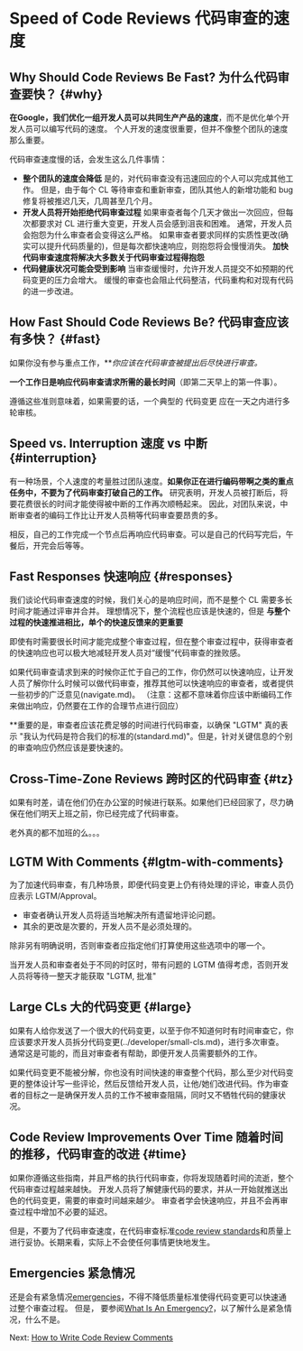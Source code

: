 # Speed of Code Reviews 代码审查的速度

## Why Should Code Reviews Be Fast? 为什么代码审查要快？ {#why}

**在Google，我们优化一组开发人员可以共同生产产品的速度**，而不是优化单个开发人员可以编写代码的速度。 个人开发的速度很重要，但并不像整个团队的速度那么重要。

代码审查速度慢的话，会发生这么几件事情：

* **整个团队的速度会降低** 是的，对代码审查没有迅速回应的个人可以完成其他工作。
  但是，由于每个 CL 等待审查和重新审查，团队其他人的新增功能和 bug 修复将被推迟几天，几周甚至几个月。
* **开发人员将开始拒绝代码审查过程** 如果审查者每个几天才做出一次回应，但每次都要求对 CL 进行重大变更，开发人员会感到沮丧和困难。
  通常，开发人员会抱怨为什么审查者会变得这么严格。
  如果审查者要求同样的实质性更改(确实可以提升代码质量的)，但是每次都快速响应，则抱怨将会慢慢消失。
  **加快代码审查速度将解决大多数关于代码审查过程得抱怨**
* **代码健康状况可能会受到影响** 当审查缓慢时，允许开发人员提交不如预期的代码变更的压力会增大。
  缓慢的审查也会阻止代码整洁，代码重构和对现有代码的进一步改进。

## How Fast Should Code Reviews Be? 代码审查应该有多快？ {#fast}

如果你没有参与重点工作，***你应该在代码审查被提出后尽快进行审查。*

**一个工作日是响应代码审查请求所需的最长时间**（即第二天早上的第一件事）。

遵循这些准则意味着，如果需要的话，一个典型的 代码变更 应在一天之内进行多轮审核。

## Speed vs. Interruption 速度 vs 中断 {#interruption}

有一种场景，个人速度的考量胜过团队速度。**如果你正在进行编码带啊之类的重点任务中，不要为了代码审查打破自己的工作。**
研究表明，开发人员被打断后，将要花费很长的时间才能使得被中断的工作再次顺畅起来。
因此，对团队来说，中断审查者的编码工作比让开发人员稍等代码审查要昂贵的多。

相反，自己的工作完成一个节点后再响应代码审查。可以是自己的代码写完后，午餐后，开完会后等等。

## Fast Responses 快速响应 {#responses}

我们谈论代码审查速度的时候，我们关心的是响应时间，而不是整个 CL 需要多长时间才能通过评审并合并。
理想情况下，整个流程也应该是快速的，但是 **与整个过程的快速推进相比，单个的快速反馈来的更重要**

即使有时需要很长时间才能完成整个审查过程，但在整个审查过程中，获得审查者的快速响应也可以极大地减轻开发人员对“缓慢”代码审查的挫败感。

如果代码审查请求到来的时候你正忙于自己的工作，你仍然可以快速响应，让开发人员了解你什么时候可以做代码审查，推荐其他可以快速响应的审查者，或者提供一些初步的广泛意见(navigate.md)。
（注意：这都不意味着你应该中断编码工作来做出响应，仍然要在工作的合理节点进行回应）

**重要的是，审查者应该花费足够的时间进行代码审查，以确保 "LGTM" 真的表示 "我认为代码是符合我们的标准的(standard.md)"。但是，针对关键信息的个别的审查响应仍然应该是要快速的。

## Cross-Time-Zone Reviews 跨时区的代码审查 {#tz}

如果有时差，请在他们仍在办公室的时候进行联系。如果他们已经回家了，尽力确保在他们明天上班之前，你已经完成了代码审查。

老外真的都不加班的么。。。

## LGTM With Comments {#lgtm-with-comments}

为了加速代码审查，有几种场景，即便代码变更上仍有待处理的评论，审查人员仍应表示 LGTM/Approval。

* 审查者确认开发人员将适当地解决所有遗留地评论问题。
* 其余的更改是次要的，开发人员不是必须处理的。

除非另有明确说明，否则审查者应指定他们打算使用这些选项中的哪一个。

当开发人员和审查者处于不同的时区时，带有问题的 LGTM 值得考虑，否则开发人员将等待一整天才能获取 "LGTM, 批准"

## Large CLs 大的代码变更 {#large}

如果有人给你发送了一个很大的代码变更，以至于你不知道何时有时间审查它，你应该要求开发人员拆分代码变更(../developer/small-cls.md)，进行多次审查。
通常这是可能的，而且对审查者有帮助，即便开发人员需要额外的工作。

如果代码变更不能被分解，你也没有时间快速的审查整个代码，那么至少对代码变更的整体设计写一些评论，然后反馈给开发人员，让他/她们改进代码。作为审查者的目标之一是确保开发人员的工作不被审查阻隔，同时又不牺牲代码的健康状况。

## Code Review Improvements Over Time 随着时间的推移，代码审查的改进 {#time}

如果你遵循这些指南，并且严格的执行代码审查，你将发现随着时间的流逝，整个代码审查过程越来越快。
开发人员将了解健康代码的要求，并从一开始就推送出色的代码变更，需要的审查时间越来越少。
审查者学会快速响应，并且不会再审查过程中增加不必要的延迟。

但是，不要为了代码审查速度，在代码审查标准[code review standards](standard.md)和质量上进行妥协。长期来看，实际上不会使任何事情更快地发生。

## Emergencies 紧急情况

还是会有紧急情况[emergencies](../emergencies.md)，不得不降低质量标准使得代码变更可以快速通过整个审查过程。
但是， 要参阅[What Is An Emergency?](../emergencies.md#what)，以了解什么是紧急情况，什么不是。

Next: [How to Write Code Review Comments](comments.md)
